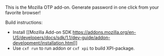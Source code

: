 This is the Mozilla OTP add-on. Generate password in one click from your favorite browser!

Build instructions:

* Install [[Mozilla Add-on SDK https://addons.mozilla.org/en-US/developers/docs/sdk/1.1/dev-guide/addon-development/installation.html]]
* Use `cxf run` to run addon or `cxf xpi` to build XPI-package.